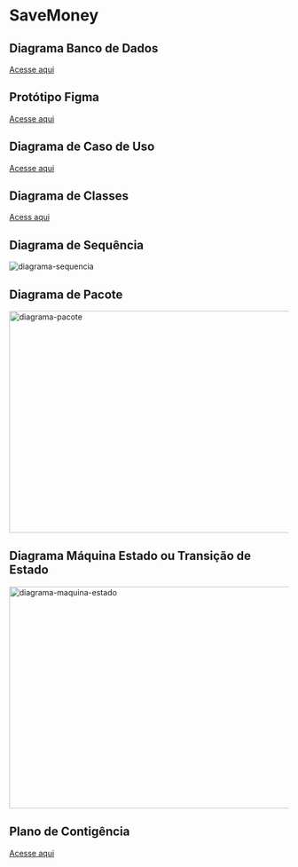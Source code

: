 # SaveMoney

## Diagrama Banco de Dados
[Acesse aqui](https://lucid.app/lucidchart/a61840a5-f0e4-433d-91bb-fe13b91eccb4/edit?viewport_loc=-47%2C140%2C1581%2C678%2C0_0&invitationId=inv_3901f3fc-a068-4435-8eb8-c821d807e9f7)

## Protótipo Figma
[Acesse aqui](https://www.figma.com/file/ycG9zcC5BwQye2AFHAPmSZ/Save-Money?node-id=0%3A1)

## Diagrama de Caso de Uso
[Acesse aqui](https://lucid.app/lucidchart/299d7f2d-bcc4-44b3-935c-c8cdeed1a0d0/edit?invitationId=inv_6a230819-d7a8-4f85-810d-e559e83fbfa1)

## Diagrama de Classes
[Acess aqui](https://lucid.app/lucidchart/ac463ead-e16f-4d1c-895e-ba7816948613/edit?viewport_loc=-3127%2C-858%2C7546%2C3235%2C0_0&invitationId=inv_f4baa10e-a19b-47cd-b837-c50e949babd0)

## Diagrama de Sequência
![diagrama-sequencia](https://user-images.githubusercontent.com/68862702/154163727-8b42e11c-050a-4aac-a2ee-62473b7bf361.png)

## Diagrama de Pacote
<img width="1200" height="400" alt="diagrama-pacote" src="https://user-images.githubusercontent.com/68862702/154177041-3c6c0d99-7360-4ba2-a8e7-61b4cbecd929.png">

## Diagrama Máquina Estado ou Transição de Estado
<img width="1200" height="400" alt="diagrama-maquina-estado" src="https://user-images.githubusercontent.com/68862702/154375121-00f90651-b324-4c1b-891a-a3c7c526cbe6.png">

## Plano de Contigência
[Acesse aqui](https://docs.google.com/document/d/1Xbq9-LGtzPAtbOSHc0F4Tn-OWWFn2ph3mdeVYMHZ8t4/edit?usp=sharing)
